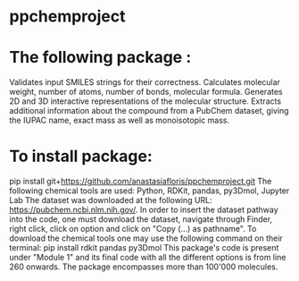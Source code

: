 # ppchemproject
# The following package : 
Validates input SMILES strings for their correctness.
Calculates molecular weight, number of atoms, number of bonds, molecular formula.
Generates 2D and 3D interactive representations of the molecular structure.
Extracts additional information about the compound from a PubChem dataset, giving the IUPAC name, exact mass as well as monoisotopic mass. 

# To install package:
pip install git+https://github.com/anastasiafloris/ppchemproject.git
The following chemical tools are used: Python, RDKit, pandas, py3Dmol, Jupyter Lab
The dataset was downloaded at the following URL: https://pubchem.ncbi.nlm.nih.gov/. In order to insert the dataset pathway into the code, one must download the dataset, navigate through Finder, right click, click on option and click on "Copy (...) as pathname". 
To download the chemical tools one may use the following command on their terminal: pip install rdkit pandas py3Dmol
This package's code is present under "Module 1" and its final code with all the different options is from line 260 onwards. The package encompasses more than 100'000 molecules.
